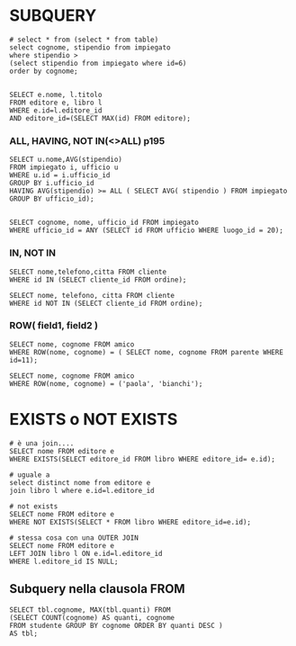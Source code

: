 # SUBQUERY
    # select * from (select * from table) 
    select cognome, stipendio from impiegato 
    where stipendio > 
    (select stipendio from impiegato where id=6)
    order by cognome;


    SELECT e.nome, l.titolo
    FROM editore e, libro l
    WHERE e.id=l.editore_id 
    AND editore_id=(SELECT MAX(id) FROM editore);

### ALL, HAVING, NOT IN(<>ALL) p195
    SELECT u.nome,AVG(stipendio)
    FROM impiegato i, ufficio u
    WHERE u.id = i.ufficio_id
    GROUP BY i.ufficio_id
    HAVING AVG(stipendio) >= ALL ( SELECT AVG( stipendio ) FROM impiegato GROUP BY ufficio_id);


    SELECT cognome, nome, ufficio_id FROM impiegato
    WHERE ufficio_id = ANY (SELECT id FROM ufficio WHERE luogo_id = 20);

### IN, NOT IN
    SELECT nome,telefono,citta FROM cliente
    WHERE id IN (SELECT cliente_id FROM ordine);

    SELECT nome, telefono, citta FROM cliente
    WHERE id NOT IN (SELECT cliente_id FROM ordine);

### ROW( field1, field2 ) 
    SELECT nome, cognome FROM amico
    WHERE ROW(nome, cognome) = ( SELECT nome, cognome FROM parente WHERE id=11);

    SELECT nome, cognome FROM amico
    WHERE ROW(nome, cognome) = ('paola', 'bianchi');



# EXISTS o NOT EXISTS  
    # è una join....
    SELECT nome FROM editore e 
    WHERE EXISTS(SELECT editore_id FROM libro WHERE editore_id= e.id);

    # uguale a
    select distinct nome from editore e 
    join libro l where e.id=l.editore_id

    # not exists
    SELECT nome FROM editore e 
    WHERE NOT EXISTS(SELECT * FROM libro WHERE editore_id=e.id);

    # stessa cosa con una OUTER JOIN  
    SELECT nome FROM editore e
    LEFT JOIN libro l ON e.id=l.editore_id
    WHERE l.editore_id IS NULL;


## Subquery nella clausola FROM  
    SELECT tbl.cognome, MAX(tbl.quanti) FROM 
    (SELECT COUNT(cognome) AS quanti, cognome  
    FROM studente GROUP BY cognome ORDER BY quanti DESC ) 
    AS tbl;

























